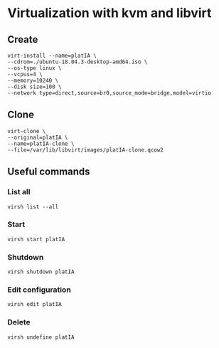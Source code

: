 # Virtualization with kvm and libvirt

## Create

```shell
virt-install --name=platIA \
--cdrom=./ubuntu-18.04.3-desktop-amd64.iso \
--os-type linux \
--vcpus=4 \
--memory=10240 \
--disk size=100 \
--network type=direct,source=br0,source_mode=bridge,model=virtio
```

## Clone

```shell
virt-clone \
--original=platIA \
--name=platIA-clone \
--file=/var/lib/libvirt/images/platIA-clone.qcow2
```

## Useful commands

### List all

```shell
virsh list --all
```

### Start

```shell
virsh start platIA
```

### Shutdown

```shell
virsh shutdown platIA
```

### Edit configuration

```shell
virsh edit platIA
```

### Delete

```shell
virsh undefine platIA
```